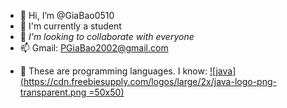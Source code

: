 - 👋 Hi, I’m @GiaBao0510
- 🌱 I'm currently a student
- 💞️ *I'm looking to collaborate with everyone*
- 📫 Gmail: PGiaBao2002@gmail.com
<!---
GiaBao0510/GiaBao0510 is a ✨ special ✨ repository because its `README.md` (this file) appears on your GitHub profile.
You can click the Preview link to take a look at your changes.
--->
- 🔗 These are programming languages. I know:
[![java](https://cdn.freebiesupply.com/logos/large/2x/java-logo-png-transparent.png =50x50)](https://www.w3schools.com/java/default.asp)
